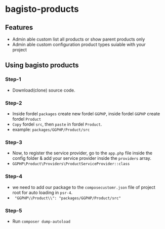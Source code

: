 # bagisto-products
## Features
- Admin able custom list all products or show parent products only
- Admin able custom configuration product types suiable with your project

## Using bagisto products

### Step-1
- Download(clone) source code.
### Step-2
- Inside fordel `packages` create new fordel `GGPHP`, inside fordel `GGPHP` create fordel `Product`
- `Copy` fordel `src`, then `paste` in fordel `Product`.
- example: `packages/GGPHP/Product/src`
### Step-3
- Now, to register the service provider, go to the `app.php` file inside the config folder & add your service provider inside the `providers` array.
- `GGPHP\Product\Providers\ProductServiceProvider::class`
### Step-4
- we need to add our package to the `composecustomr.json` file of project root for auto loading in `psr-4`.
- ` "GGPHP\\Product\\": "packages/GGPHP/Product/src"`
### Step-5
- Run `composer dump-autoload`
